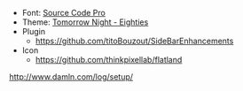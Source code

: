- Font: [Source Code Pro](http://blogs.adobe.com/typblography/2012/09/source-code-pro.html)
- Theme: [Tomorrow Night - Eighties](https://github.com/chriskempson/tomorrow-theme)
- Plugin
    - <https://github.com/titoBouzout/SideBarEnhancements>
- Icon
    - <https://github.com/thinkpixellab/flatland> 

<http://www.damln.com/log/setup/>
